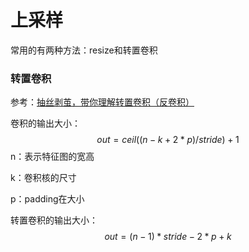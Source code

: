 # 上采样

常用的有两种方法：resize和转置卷积

### 转置卷积

参考：[抽丝剥茧，带你理解转置卷积（反卷积）](https://blog.csdn.net/tsyccnh/article/details/87357447)

卷积的输出大小：
$$
out = ceil((n-k+2*p)/stride)+1
$$
n：表示特征图的宽高

k：卷积核的尺寸

p：padding在大小

转置卷积的输出大小：
$$
out = (n-1)*stride-2*p+k
$$
